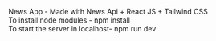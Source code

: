News App - Made with <a href="https://newsapi.org/"></a> News Api + React JS + Tailwind CSS <br/>
To install node modules - npm install <br/>
To start the server in localhost- npm run dev
